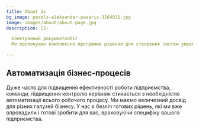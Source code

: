 ```yaml
---
title: About Us
bg_image: pexels-aleksandar-pasaric-3164031.jpg
image: images/about/about-page.jpg
description: |2-

  Електронний документообіг
  Ми пропонуємо комплексне програмне рішення для створення систем управління документами та автоматизації ділових процесів. Наша розробка дозволяє забезпечити своєчасний і зручний доступ до корпоративної інформації, структурувати і підвищити ефективність взаємодії співробітників.

---
```

## Автоматизація бізнес-процесів

Дуже часто для підвищення ефективності роботи підприємства, команди, підвищення контролю керівник стикається з необхідністю автоматизації всього робочого процесу. Ми маємо величезний досвід для різних галузей бізнесу. У нас є безліч готових рішень, які ми вже впровадили і готові зробити для вас, враховуючи специфіку вашого підприємства.